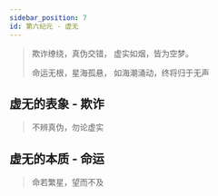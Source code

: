 ```yaml
---
sidebar_position: 7
id: 第六纪元 - 虚无
---
```


> 欺诈缭绕，真伪交错，
> 虚实如烟，皆为空梦。
>
> 命运无根，星海孤悬，
> 如海潮涌动，终将归于无声

## 虚无的表象 - 欺诈
>不辨真伪，勿论虚实

## 虚无的本质 - 命运
>命若繁星，望而不及
